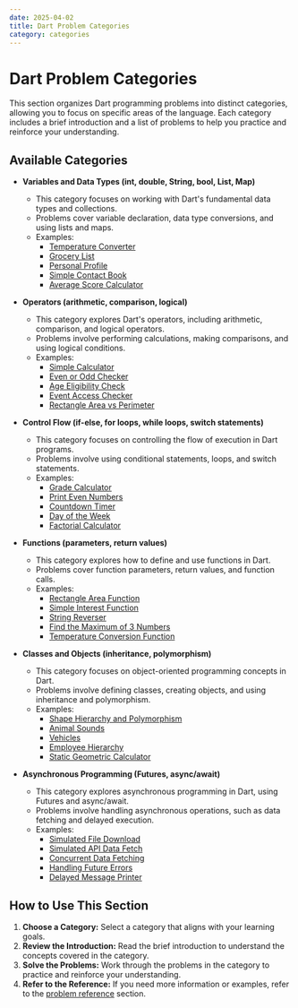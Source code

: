 ```yaml
---
date: 2025-04-02
title: Dart Problem Categories
category: categories
---
```


# Dart Problem Categories

This section organizes Dart programming problems into distinct categories, allowing you to focus on specific areas of the language. Each category includes a brief introduction and a list of problems to help you practice and reinforce your understanding.

## Available Categories

* **Variables and Data Types (int, double, String, bool, List, Map)**
    * This category focuses on working with Dart's fundamental data types and collections.
    * Problems cover variable declaration, data type conversions, and using lists and maps.
    * Examples:
        * [Temperature Converter](../../problems-all/var-data/temp-convert.md)
        * [Grocery List](../../problems-all/var-data/grocery-list.md)
        * [Personal Profile](../../problems-all/var-data/personal-profile.md)
        * [Simple Contact Book](../../problems-all/var-data/contact-book.md)
        * [Average Score Calculator](../../problems-all/var-data/avg-calc.md)

* **Operators (arithmetic, comparison, logical)**
    * This category explores Dart's operators, including arithmetic, comparison, and logical operators.
    * Problems involve performing calculations, making comparisons, and using logical conditions.
    * Examples:
        * [Simple Calculator](../../problems-all/operators/simple-calc.md)
        * [Even or Odd Checker](../../problems-all/operators/even-odd-check.md)
        * [Age Eligibility Check](../../problems-all/operators/age-compare.md)
        * [Event Access Checker](../../problems-all/operators/event-access.md)
        * [Rectangle Area vs Perimeter](../../problems-all/operators/discount.md)

* **Control Flow (if-else, for loops, while loops, switch statements)**
    * This category focuses on controlling the flow of execution in Dart programs.
    * Problems involve using conditional statements, loops, and switch statements.
    * Examples:
        * [Grade Calculator](../../problems-all/control_flow/grade-check.md)
        * [Print Even Numbers](../../problems-all/control_flow/print-even.md)
        * [Countdown Timer](../../problems-all/control_flow/countdown.md)
        * [Day of the Week](../../problems-all/control_flow/day-of-week.md)
        * [Factorial Calculator](../../problems-all/control_flow/factorial.md)

* **Functions (parameters, return values)**
    * This category explores how to define and use functions in Dart.
    * Problems cover function parameters, return values, and function calls.
    * Examples:
        * [Rectangle Area Function](../../problems-all/functions/rect-area.md)
        * [Simple Interest Function](../../problems-all/functions/simple-interest.md)
        * [String Reverser](../../problems-all/functions/reverse.md)
        * [Find the Maximum of 3 Numbers](../../problems-all/functions/number-max.md)
        * [Temperature Conversion Function](../../problems-all/functions/temp-convert-func.md)

* **Classes and Objects (inheritance, polymorphism)**
    * This category focuses on object-oriented programming concepts in Dart.
    * Problems involve defining classes, creating objects, and using inheritance and polymorphism.
    * Examples:
        * [Shape Hierarchy and Polymorphism](../../problems-all/class-obj/shapes.md)
        * [Animal Sounds](../../problems-all/class-obj/animal-sounds.md)
        * [Vehicles](../../problems-all/class-obj/vehicles.md)
        * [Employee Hierarchy](../../problems-all/class-obj/employees.md)
        * [Static Geometric Calculator](../../problems-all/class-obj/geo-calc.md)

* **Asynchronous Programming (Futures, async/await)**
    * This category explores asynchronous programming in Dart, using Futures and async/await.
    * Problems involve handling asynchronous operations, such as data fetching and delayed execution.
    * Examples:
        * [Simulated File Download](../../problems-all/async/file-download.md)
        * [Simulated API Data Fetch](../../problems-all/async/data-fetch.md)
        * [Concurrent Data Fetching](../../problems-all/async/concurrent-data-fetch.md)
        * [Handling Future Errors](../../problems-all/async/future-errors.md)
        * [Delayed Message Printer](../../problems-all/async/delayed-message.md)

## How to Use This Section

1.  **Choose a Category:** Select a category that aligns with your learning goals.
2.  **Review the Introduction:** Read the brief introduction to understand the concepts covered in the category.
3.  **Solve the Problems:** Work through the problems in the category to practice and reinforce your understanding.
4.  **Refer to the Reference:** If you need more information or examples, refer to the [problem reference](../../problems-all/) section.